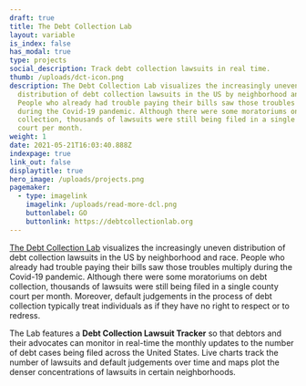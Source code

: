 ```yaml
---
draft: true
title: The Debt Collection Lab
layout: variable
is_index: false
has_modal: true
type: projects
social_description: Track debt collection lawsuits in real time.
thumb: /uploads/dct-icon.png
description: The Debt Collection Lab visualizes the increasingly uneven
  distribution of debt collection lawsuits in the US by neighborhood and race.
  People who already had trouble paying their bills saw those troubles multiply
  during the Covid-19 pandemic. Although there were some moratoriums on debt
  collection, thousands of lawsuits were still being filed in a single county
  court per month.
weight: 1
date: 2021-05-21T16:03:40.888Z
indexpage: true
link_out: false
displaytitle: true
hero_image: /uploads/projects.png
pagemaker:
  - type: imagelink
    imagelink: /uploads/read-more-dcl.png
    buttonlabel: GO
    buttonlink: https://debtcollectionlab.org
---
```

[The Debt Collection Lab](https://debtcollectionlab.org) visualizes the increasingly uneven distribution of debt collection lawsuits in the US by neighborhood and race. People who already had trouble paying their bills saw those troubles multiply during the Covid-19 pandemic. Although there were some moratoriums on debt collection, thousands of lawsuits were still being filed in a single county court per month. Moreover, default judgements in the process of debt collection typically treat individuals as if they have no right to respect or to redress. 

The Lab features a **Debt Collection Lawsuit Tracker** so that debtors and their advocates can monitor in real-time the monthly updates to the number of debt cases being filed across the United States. Live charts track the number of lawsuits and default judgements over time and maps plot the denser concentrations of lawsuits in certain neighborhoods.